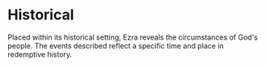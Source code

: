 # Historical

Placed within its historical setting, Ezra reveals the circumstances of God's people. The events described reflect a specific time and place in redemptive history.

